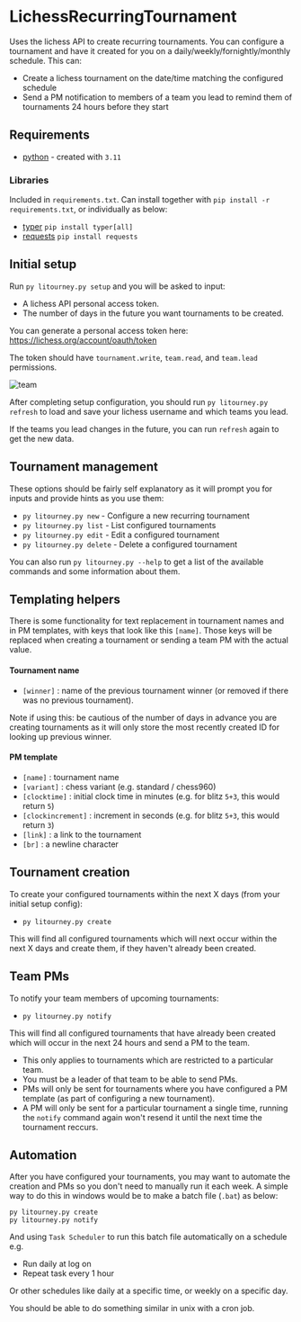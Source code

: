# LichessRecurringTournament
Uses the lichess API to create recurring tournaments. You can configure a tournament and have it created for you on a daily/weekly/fornightly/monthly schedule. This can:
- Create a lichess tournament on the date/time matching the configured schedule
- Send a PM notification to members of a team you lead to remind them of tournaments 24 hours before they start

## Requirements
- [python](https://www.python.org/) - created with `3.11`

### Libraries
Included in `requirements.txt`. Can install together with `pip install -r requirements.txt`, or individually as below:
- [typer](https://typer.tiangolo.com/) `pip install typer[all]`
- [requests](https://requests.readthedocs.io) `pip install requests`

## Initial setup
Run `py litourney.py setup` and you will be asked to input:
- A lichess API personal access token.
- The number of days in the future you want tournaments to be created.

You can generate a personal access token here: https://lichess.org/account/oauth/token

The token should have `tournament.write`, `team.read`, and `team.lead` permissions.

![team](https://user-images.githubusercontent.com/25903992/229781768-439d8065-7e9b-41e6-b9fb-d2321cba4bd7.PNG)

After completing setup configuration, you should run `py litourney.py refresh` to load and save your lichess username and which teams you lead.

If the teams you lead changes in the future, you can run `refresh` again to get the new data.

## Tournament management
These options should be fairly self explanatory as it will prompt you for inputs and provide hints as you use them:

- `py litourney.py new` - Configure a new recurring tournament
- `py litourney.py list` - List configured tournaments
- `py litourney.py edit` - Edit a configured tournament
- `py litourney.py delete` - Delete a configured tournament

You can also run `py litourney.py --help` to get a list of the available commands and some information about them.

## Templating helpers
There is some functionality for text replacement in tournament names and in PM templates, with keys that look like this `[name]`. Those keys will be replaced when creating a tournament or sending a team PM with the actual value.

#### Tournament name
- `[winner]` : name of the previous tournament winner (or removed if there was no previous tournament).

Note if using this: be cautious of the number of days in advance you are creating tournaments as it will only store the most recently created ID for looking up previous winner.

#### PM template
- `[name]` : tournament name
- `[variant]` : chess variant (e.g. standard / chess960)
- `[clocktime]` : initial clock time in minutes (e.g. for blitz `5+3`, this would return `5`)
- `[clockincrement]` : increment in seconds (e.g. for blitz `5+3`, this would return `3`)
- `[link]` : a link to the tournament
- `[br]` : a newline character

## Tournament creation
To create your configured tournaments within the next X days (from your initial setup config):
- `py litourney.py create`

This will find all configured tournaments which will next occur within the next X days and create them, if they haven't already been created.

## Team PMs
To notify your team members of upcoming tournaments:
- `py litourney.py notify`

This will find all configured tournaments that have already been created which will occur in the next 24 hours and send a PM to the team.
- This only applies to tournaments which are restricted to a particular team.
- You must be a leader of that team to be able to send PMs.
- PMs will only be sent for tournaments where you have configured a PM template (as part of configuring a new tournament).
- A PM will only be sent for a particular tournament a single time, running the `notify` command again won't resend it until the next time the tournament reccurs.

## Automation
After you have configured your tournaments, you may want to automate the creation and PMs so you don't need to manually run it each week. A simple way to do this in windows would be to make a batch file (`.bat`) as below:
```
py litourney.py create
py litourney.py notify
```
And using `Task Scheduler` to run this batch file automatically on a schedule e.g.
- Run daily at log on
- Repeat task every 1 hour

Or other schedules like daily at a specific time, or weekly on a specific day.

You should be able to do something similar in unix with a cron job.
